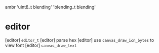 ambr 'uint8_t blending'  'blending_t blending'

# editor

[editor] `editor_t`
[editor] parse hex
[editor] use `canvas_draw_icn_bytes` to view font
[editor] `canvas_draw_text`
